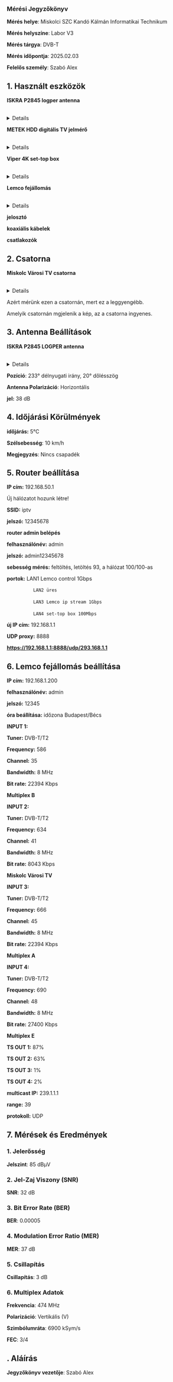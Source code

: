 ### Mérési Jegyzőkönyv

**Mérés helye**: Miskolci SZC Kandó Kálmán Informatikai Technikum 

**Mérés helyszíne**: Labor V3

**Mérés tárgya**: DVB-T

**Mérés időpontja**: 2025.02.03

**Felelős személy**: Szabó Alex

## 1. Használt eszközök 

 **ISKRA P2845 logper antenna**
 
  <br> 
  <details> 
  <img src="https://github.com/SzAlex04/jegyzokonyv/blob/main/egyeb/ISKRA%20P2845%20UHF%20Antenna.png"/> 
  </details> 
 
 **METEK HDD digitális TV jelmérő**
 
  <br> 
  <details> 
  <img src="https://github.com/SzAlex04/jegyzokonyv/blob/main/egyeb/METEKHD.png"/> 
  </details> 
 
 **Viper 4K set-top box**
 
  <br> 
  <details> 
  <img src="https://github.com/SzAlex04/jegyzokonyv/blob/main/egyeb/amiko_viper_4k_v30_1-550x550w.png"/> 
  </details> 

 **Lemco fejállomás**
 
  <br> 
  <details> 
  <img src="https://github.com/SzAlex04/jegyzokonyv/blob/main/egyeb/lemco.jfif"/> 
  </details>
   
  
 **jelosztó**
 
 **koaxiális kábelek**
 
 **csatlakozók**

## 2. Csatorna

 **Miskolc Városi TV csatorna**
 
  <br> 
  <details> 
  <img src="https://github.com/SzAlex04/jegyzokonyv/blob/main/egyeb/sugfrekv.png"/> 
  </details> 

 Azért mérünk ezen a csatornán, mert ez a leggyengébb.
 
 Amelyik csatornán mgjelenik a kép, az a csatorna ingyenes.
 
## 3. Antenna Beállítások

 **ISKRA P2845 LOGPER antenna**
 
  <br> 
  <details> 
  <img src="https://github.com/SzAlex04/jegyzokonyv/blob/main/egyeb/ISKRA%20P2845%20UHF%20Antenna.png"/> 
  </details> 
 
 **Pozíció**: 233° délnyugati irány, 20° dőlésszög
 
 **Antenna Polarizáció**: Horizontális

 **jel:** 38 dB
 
 ## 4. Időjárási Körülmények

 **időjárás:** 5°C

 **Szélsebesség**: 10 km/h
 
 **Megjegyzés**: Nincs csapadék

## 5. Router beállítása

 **IP cím:** 192.168.50.1

 Új hálózatot hozunk létre!

 **SSID:** iptv

 **jelszó:** 12345678

 **router admin belépés** 

 **felhasználónév:** admin
 
 **jelszó:** admin12345678

 **sebesség mérés:** feltöltés, letöltés 93, a hálózat 100/100-as

 **portok:**  LAN1 Lemco control 1Gbps

              LAN2 üres

              LAN3 Lemco ip stream 1Gbps

              LAN4 set-top box 100Mbps

 **új IP cím:** 192.168.1.1

 **UDP proxy:** 8888

 **https://192.168.1.1:8888/udp/293.168.1.1**
              
## 6. Lemco fejállomás beállítása

 **IP cím:** 192.168.1.200

 **felhasználónév:** admin

 **jelszó:** 12345 
 
 **óra beállítása:** időzona Budapest/Bécs

 **INPUT 1:** 

  **Tuner:** DVB-T/T2

  **Frequency:** 586

  **Channel:** 35

  **Bandwidth:** 8 MHz

  **Bit rate:** 22394 Kbps

  **Multiplex B**
 
 **INPUT 2:**

  **Tuner:** DVB-T/T2

  **Frequency:** 634  

  **Channel:** 41

  **Bandwidth:** 8 MHz

  **Bit rate:** 8043 Kbps

  **Miskolc Városi TV**

 **INPUT 3:**

  **Tuner:** DVB-T/T2

  **Frequency:** 666

  **Channel:** 45

  **Bandwidth:** 8 MHz

  **Bit rate:** 22394 Kbps

  **Multiplex A**
  
 **INPUT 4:**

  **Tuner:** DVB-T/T2

  **Frequency:** 690

  **Channel:** 48

  **Bandwidth:** 8 MHz

  **Bit rate:** 27400 Kbps

  **Multiplex E**
  
 **TS OUT 1:** 87%

 **TS OUT 2:** 63%

 **TS OUT 3:** 1%

 **TS OUT 4:** 2%

 **multicast IP:** 239.1.1.1

 **range:** 39

 **protokoll:** UDP

## 7. Mérések és Eredmények

### 1. **Jelerősség**  

 **Jelszint**: 85 dBμV

### 2. **Jel-Zaj Viszony (SNR)**  

 **SNR**: 32 dB

### 3. **Bit Error Rate (BER)**  

 **BER**: 0.00005

### 4. **Modulation Error Ratio (MER)**  

 **MER**: 37 dB

### 5. **Csillapítás**  

 **Csillapítás**: 3 dB

### 6. **Multiplex Adatok**  

 **Frekvencia**: 474 MHz  
 
 **Polarizáció**: Vertikális (V)  
 
 **Szimbólumráta**: 6900 kSym/s  
 
 **FEC**: 3/4


## . Aláírás
**Jegyzőkönyv vezetője**: Szabó Alex
